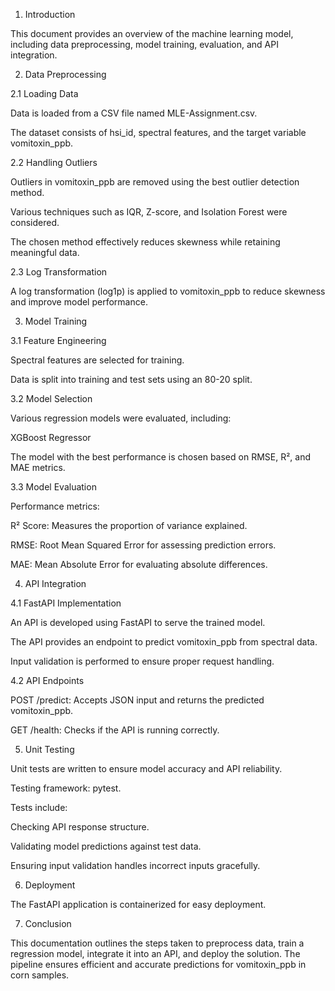 1. Introduction

This document provides an overview of the machine learning model, including data preprocessing, model training, evaluation, and API integration.

2. Data Preprocessing

2.1 Loading Data

Data is loaded from a CSV file named MLE-Assignment.csv.

The dataset consists of hsi_id, spectral features, and the target variable vomitoxin_ppb.

2.2 Handling Outliers

Outliers in vomitoxin_ppb are removed using the best outlier detection method.

Various techniques such as IQR, Z-score, and Isolation Forest were considered.

The chosen method effectively reduces skewness while retaining meaningful data.

2.3 Log Transformation

A log transformation (log1p) is applied to vomitoxin_ppb to reduce skewness and improve model performance.

3. Model Training

3.1 Feature Engineering

Spectral features are selected for training.

Data is split into training and test sets using an 80-20 split.

3.2 Model Selection

Various regression models were evaluated, including:

XGBoost Regressor

The model with the best performance is chosen based on RMSE, R², and MAE metrics.

3.3 Model Evaluation

Performance metrics:

R² Score: Measures the proportion of variance explained.

RMSE: Root Mean Squared Error for assessing prediction errors.

MAE: Mean Absolute Error for evaluating absolute differences.

4. API Integration

4.1 FastAPI Implementation

An API is developed using FastAPI to serve the trained model.

The API provides an endpoint to predict vomitoxin_ppb from spectral data.

Input validation is performed to ensure proper request handling.

4.2 API Endpoints

POST /predict: Accepts JSON input and returns the predicted vomitoxin_ppb.

GET /health: Checks if the API is running correctly.

5. Unit Testing

Unit tests are written to ensure model accuracy and API reliability.

Testing framework: pytest.

Tests include:

Checking API response structure.

Validating model predictions against test data.

Ensuring input validation handles incorrect inputs gracefully.

6. Deployment

The FastAPI application is containerized for easy deployment.


7. Conclusion

This documentation outlines the steps taken to preprocess data, train a regression model, integrate it into an API, and deploy the solution. The pipeline ensures efficient and accurate predictions for vomitoxin_ppb in corn samples.
